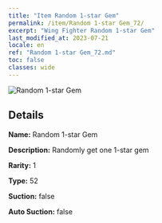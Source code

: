 ```yaml
---
title: "Item Random 1-star Gem"
permalink: /item/Random 1-star Gem_72/
excerpt: "Wing Fighter Random 1-star Gem"
last_modified_at: 2023-07-21
locale: en
ref: "Random 1-star Gem_72.md"
toc: false
classes: wide
---
```



 ![Random 1-star Gem](/images/item/Random_1-star_Gem_p.png)



## Details

 **Name:** Random 1-star Gem 

 **Description:** Randomly get one 1-star gem

 **Rarity:** 1 

 **Type:** 52 

 **Suction:** false 

 **Auto Suction:** false 


